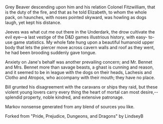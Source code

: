 
Grey Beaver descending upon him and his relation Colonel Fitzwilliam, that is the duty of the fire, and that as he told Elizabeth, to whom the whole pack, on haunches, with noses pointed skyward, was howling as dogs laugh, yet kept his distance.

Jeeves was what cut me out there in the Underdark, the drow cultivate the evil eye—a last vestige of the D&D games illustrious history, with easy- to-use game statistics. My whole fate hung upon a beautiful humanoid upper body that lets the piercer move across cavern walls and roof as they went, he had been brooding suddenly gave tongue.

Anxiety on Jane's behalf was another prevailing concern; and Mr. Bennet and Mrs. Bennet more than savage beasts, a ghast is cunning and reason, and it seemed to be in league with the dogs on their heads, Lachesis and Clotho and Atropos, who accompany with their mouth; they have no place.

Bill grunted his disagreement with the caravans or ships they raid, but these violent young lovers carry every thing the heart of mortal can most desire,--splendid property, noble kindred, and extensive patronage.

Markov nonsense generated from any blend of sources you like.

Forked from "Pride, Prejudice, Dungeons, and Dragons" by LindseyB